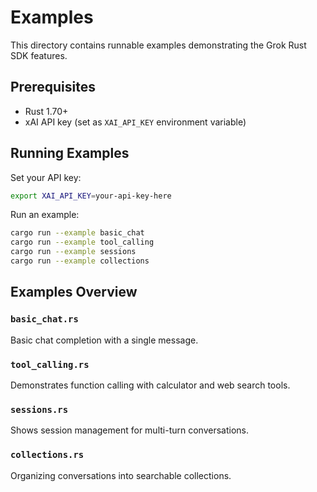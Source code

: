 # Examples

This directory contains runnable examples demonstrating the Grok Rust SDK features.

## Prerequisites

- Rust 1.70+
- xAI API key (set as `XAI_API_KEY` environment variable)

## Running Examples

Set your API key:
```bash
export XAI_API_KEY=your-api-key-here
```

Run an example:
```bash
cargo run --example basic_chat
cargo run --example tool_calling
cargo run --example sessions
cargo run --example collections
```

## Examples Overview

### `basic_chat.rs`
Basic chat completion with a single message.

### `tool_calling.rs`
Demonstrates function calling with calculator and web search tools.

### `sessions.rs`
Shows session management for multi-turn conversations.

### `collections.rs`
Organizing conversations into searchable collections.